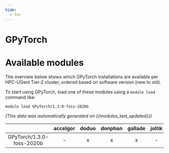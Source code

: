 ```yaml
---
hide:
  - toc
---
```


GPyTorch
========

# Available modules


The overview below shows which GPyTorch installations are available per HPC-UGent Tier-2 cluster, ordered based on software version (new to old).

To start using GPyTorch, load one of these modules using a `module load` command like:

```shell
module load GPyTorch/1.3.0-foss-2020b
```

*(This data was automatically generated on {{modules_last_updated}})*  

| |accelgor|doduo|donphan|gallade|joltik|shinx|skitty|
| :---: | :---: | :---: | :---: | :---: | :---: | :---: | :---: |
|GPyTorch/1.3.0-foss-2020b|-|x|x|x|-|-|-|
